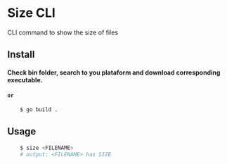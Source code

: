 # Size CLI
CLI command to show the size of files

## Install

#### Check bin folder, search to you plataform and download corresponding executable.
#### `or`
```bash
    $ go build .
```

## Usage
```bash
    $ size <FILENAME>
    # output: <FILENAME> has SIZE
```
